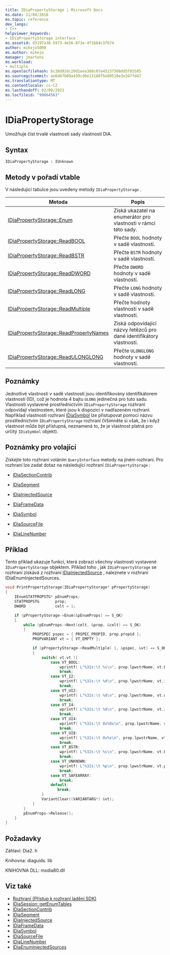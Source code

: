 ```yaml
---
title: IDiaPropertyStorage | Microsoft Docs
ms.date: 11/04/2016
ms.topic: reference
dev_langs:
- C++
helpviewer_keywords:
- IDiaPropertyStorage interface
ms.assetid: d3197a38-5973-4e56-873e-4f1b84c3f674
author: mikejo5000
ms.author: mikejo
manager: jmartens
ms.workload:
- multiple
ms.openlocfilehash: bc38d92dc20d1eea368c07e45237508dd5f85585
ms.sourcegitcommit: ae6d47b09a439cd0e13180f5e89510e3e347fd47
ms.translationtype: MT
ms.contentlocale: cs-CZ
ms.lasthandoff: 02/08/2021
ms.locfileid: "99864563"
---
```

# <a name="idiapropertystorage"></a>IDiaPropertyStorage
Umožňuje číst trvalé vlastnosti sady vlastností DIA.

## <a name="syntax"></a>Syntax

```
IDiaPropertyStorage : IUnknown
```

## <a name="methods-in-vtable-order"></a>Metody v pořadí vtable
V následující tabulce jsou uvedeny metody `IDiaPropertyStorage` .

|Metoda|Popis|
|------------|-----------------|
|[IDiaPropertyStorage::Enum](../../debugger/debug-interface-access/idiapropertystorage-enum.md)|Získá ukazatel na enumerátor pro vlastnosti v rámci této sady.|
|[IDiaPropertyStorage::ReadBOOL](../../debugger/debug-interface-access/idiapropertystorage-readbool.md)|Přečte `BOOL` hodnoty v sadě vlastností.|
|[IDiaPropertyStorage::ReadBSTR](../../debugger/debug-interface-access/idiapropertystorage-readbstr.md)|Přečte `BSTR` hodnoty v sadě vlastností.|
|[IDiaPropertyStorage::ReadDWORD](../../debugger/debug-interface-access/idiapropertystorage-readdword.md)|Přečte `DWORD` hodnoty v sadě vlastností.|
|[IDiaPropertyStorage::ReadLONG](../../debugger/debug-interface-access/idiapropertystorage-readlong.md)|Přečte `LONG` hodnoty v sadě vlastností.|
|[IDiaPropertyStorage::ReadMultiple](../../debugger/debug-interface-access/idiapropertystorage-readmultiple.md)|Přečte hodnoty vlastností v sadě vlastností.|
|[IDiaPropertyStorage::ReadPropertyNames](../../debugger/debug-interface-access/idiapropertystorage-readpropertynames.md)|Získá odpovídající názvy řetězců pro dané identifikátory vlastností.|
|[IDiaPropertyStorage::ReadULONGLONG](../../debugger/debug-interface-access/idiapropertystorage-readulonglong.md)|Přečte `ULONGLONG` hodnoty v sadě vlastností.|

## <a name="remarks"></a>Poznámky
Jednotlivé vlastnosti v sadě vlastností jsou identifikovány identifikátorem vlastnosti (ID), což je hodnota 4 bajtu `ULONG` jedinečná pro tuto sadu. Vlastnosti vystavené prostřednictvím `IDiaPropertyStorage` rozhraní odpovídají vlastnostem, které jsou k dispozici v nadřazeném rozhraní. Například vlastnosti rozhraní [IDiaSymbol](../../debugger/debug-interface-access/idiasymbol.md) lze přistupovat pomocí názvu prostřednictvím `IDiaPropertyStorage` rozhraní (Všimněte si však, že i když vlastnost může být přístupná, neznamená to, že je vlastnost platná pro určitý `IDiaSymbol` objekt).

## <a name="notes-for-callers"></a>Poznámky pro volající
Získejte toto rozhraní voláním `QueryInterface` metody na jiném rozhraní. Pro rozhraní lze zadat dotaz na následující rozhraní `IDiaPropertyStorage` :

- [IDiaSectionContrib](../../debugger/debug-interface-access/idiasectioncontrib.md)

- [IDiaSegment](../../debugger/debug-interface-access/idiasegment.md)

- [IDiaInjectedSource](../../debugger/debug-interface-access/idiainjectedsource.md)

- [IDiaFrameData](../../debugger/debug-interface-access/idiaframedata.md)

- [IDiaSymbol](../../debugger/debug-interface-access/idiasymbol.md)

- [IDiaSourceFile](../../debugger/debug-interface-access/idiasourcefile.md)

- [IDiaLineNumber](../../debugger/debug-interface-access/idialinenumber.md)

## <a name="example"></a>Příklad
Tento příklad ukazuje funkci, která zobrazí všechny vlastnosti vystavené `IDiaPropertyStorage` objektem. Příklad toho [](../../debugger/debug-interface-access/idiaenuminjectedsources.md) , jak `IDiaPropertyStorage` se rozhraní získává z rozhraní [IDiaInjectedSource](../../debugger/debug-interface-access/idiainjectedsource.md) , naleznete v rozhraní IDiaEnumInjectedSources.

```C++
void PrintPropertyStorage(IDiaPropertyStorage* pPropertyStorage)
{
    IEnumSTATPROPSTG* pEnumProps;
    STATPROPSTG       prop;
    DWORD             celt = 1;

    if (pPropertyStorage->Enum(&pEnumProps) == S_OK)
    {
        while (pEnumProps->Next(celt, &prop, &celt) == S_OK)
        {
            PROPSPEC pspec = { PRSPEC_PROPID, prop.propid };
            PROPVARIANT vt = { VT_EMPTY };

            if (pPropertyStorage->ReadMultiple( 1, &pspec, &vt) == S_OK)
            {
                switch( vt.vt ){
                    case VT_BOOL:
                        wprintf( L"%32s:\t %s\n", prop.lpwstrName, vt.bVal ? L"true" : L"false" );
                        break;
                    case VT_I2:
                        wprintf( L"%32s:\t %d\n", prop.lpwstrName, vt.iVal );
                        break;
                    case VT_UI2:
                        wprintf( L"%32s:\t %d\n", prop.lpwstrName, vt.uiVal );
                        break;
                    case VT_I4:
                        wprintf( L"%32s:\t %d\n", prop.lpwstrName, vt.intVal );
                        break;
                    case VT_UI4:
                        wprintf( L"%32s:\t 0x%0x\n", prop.lpwstrName, vt.uintVal );
                        break;
                    case VT_UI8:
                        wprintf( L"%32s:\t 0x%x\n", prop.lpwstrName, vt.uhVal.QuadPart );
                        break;
                    case VT_BSTR:
                        wprintf( L"%32s:\t %s\n", prop.lpwstrName, vt.bstrVal );
                        break;
                    case VT_UNKNOWN:
                        wprintf( L"%32s:\t %p\n", prop.lpwstrName, vt.punkVal );
                        break;
                    case VT_SAFEARRAY:
                        break;
                    default:
                       break;
                }
                VariantClear((VARIANTARG*) &vt);
            }
        }
        pEnumProps->Release();
    }
}
```

## <a name="requirements"></a>Požadavky
Záhlaví: Dia2. h

Knihovna: diaguids. lib

KNIHOVNA DLL: msdia80.dll

## <a name="see-also"></a>Viz také
- [Rozhraní (Přístup k rozhraní ladění SDK)](../../debugger/debug-interface-access/interfaces-debug-interface-access-sdk.md)
- [IDiaSession::getEnumTables](../../debugger/debug-interface-access/idiasession-getenumtables.md)
- [IDiaSectionContrib](../../debugger/debug-interface-access/idiasectioncontrib.md)
- [IDiaSegment](../../debugger/debug-interface-access/idiasegment.md)
- [IDiaInjectedSource](../../debugger/debug-interface-access/idiainjectedsource.md)
- [IDiaFrameData](../../debugger/debug-interface-access/idiaframedata.md)
- [IDiaSymbol](../../debugger/debug-interface-access/idiasymbol.md)
- [IDiaSourceFile](../../debugger/debug-interface-access/idiasourcefile.md)
- [IDiaLineNumber](../../debugger/debug-interface-access/idialinenumber.md)
- [IDiaEnumInjectedSources](../../debugger/debug-interface-access/idiaenuminjectedsources.md)
